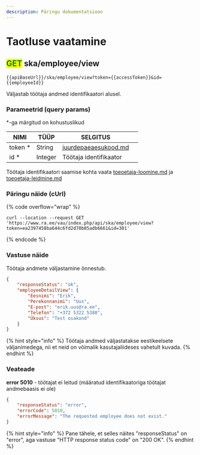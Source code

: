 ```yaml
---
description: Päringu dokumentatsioon
---
```


# Taotluse vaatamine

## <mark style="color:green;">GET</mark> ska/employee/view

```
{{apiBaseUrl}}/ska/employee/view?token={{accessToken}}&id={{employeeId}}
```

Väljastab töötaja andmed identifikaatori alusel.

### Parameetrid (query params)

\*-ga märgitud on kohustuslikud

| NIMI     | TÜÜP    | SELGITUS                                                     |   |
| -------- | ------- | ------------------------------------------------------------ | - |
| token \* | String  | [juurdepaeaesukood.md](../../juurdepaeaesukood.md "mention") |   |
| id \*    | Integer | Töötaja identifikaator                                       |   |

Töötaja identifikaatori saamise kohta vaata [toeoetaja-loomine.md](../toeoetaja/toeoetaja-loomine.md "mention") ja [toeoetaja-leidmine.md](../toeoetaja/toeoetaja-leidmine.md "mention")

### Päringu näide (cUrl)

{% code overflow="wrap" %}
```shell
curl --location --request GET 'https://www.ra.ee/vau/index.php/api/ska/employee/view?token=ea2397458ba644c6fd2d70b05adb6661&id=301'
```
{% endcode %}

### Vastuse näide

Töötaja andmete väljastamine õnnestub.&#x20;

```json
{
    "responseStatus": "ok",
    "employeeDetailView": {
        "Eesnimi": "Erik",
        "Perekonnanimi": "Uus",
        "E-post": "erik.uus@ra.ee",
        "Telefon": "+372 5322 5388",
        "Üksus": "Test osakond"
    }
}
```

{% hint style="info" %}
Töötaja andmed väljastatakse eestikeelsete väljanimedega, nii et neid on võimalik kasutajaliideses vahetult kuvada.
{% endhint %}

### Veateade

**error 5010** - töötajat ei leitud (määratud identifikaatoriga töötajat andmebaasis ei ole)

```json
{
    "responseStatus": "error",
    "errorCode": 5010,
    "errorMessage": "The requested employee does not exist."
}
```

{% hint style="info" %}
Pane tähele, et selles näites "responseStatus" on "error", aga vastuse "HTTP response status code" on "200 OK".
{% endhint %}
